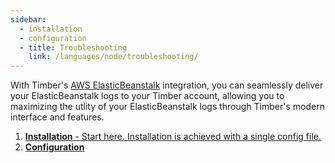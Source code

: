 ```yaml
---
sidebar:
  - installation
  - configuration
  - title: Troubleshooting
    link: /languages/node/troubleshooting/
---
```

With Timber's [AWS ElasticBeanstalk](http://docs.aws.amazon.com/elasticbeanstalk/latest/dg/Welcome.html) integration, you can seamlessly deliver your ElasticBeanstalk logs to your Timber account, allowing you to maximizing the utlity of your ElasticBeanstalk logs through Timber's modern interface and features.

1. [**Installation** - Start here. Installation is achieved with a single config file.](installation)
2. [**Configuration**](configuration)

